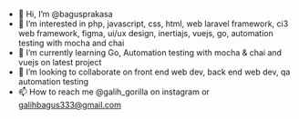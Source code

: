 - 👋 Hi, I’m @bagusprakasa
- 👀 I’m interested in php, javascript, css, html, web laravel framework, ci3 web framework, figma, ui/ux design, inertiajs, vuejs, go, automation testing with mocha and chai
- 🌱 I’m currently learning Go, Automation testing with mocha & chai and vuejs on latest project 
- 💞️ I’m looking to collaborate on front end web dev, back end web dev, qa automation testing
- 📫 How to reach me @galih_gorilla on instagram or galihbagus333@gmail.com

<!---
bagusprakasa/bagusprakasa is a ✨ special ✨ repository because its `README.md` (this file) appears on your GitHub profile.
You can click the Preview link to take a look at your changes.
--->
